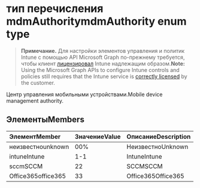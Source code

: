 # <a name="mdmauthority-enum-type"></a><span data-ttu-id="3f30a-101">тип перечисления mdmAuthority</span><span class="sxs-lookup"><span data-stu-id="3f30a-101">mdmAuthority enum type</span></span>

> <span data-ttu-id="3f30a-102">**Примечание.** Для настройки элементов управления и политик Intune с помощью API Microsoft Graph по-прежнему требуется, чтобы клиент [лицензировал](https://go.microsoft.com/fwlink/?linkid=839381) Intune надлежащим образом.</span><span class="sxs-lookup"><span data-stu-id="3f30a-102">**Note:** Using the Microsoft Graph APIs to configure Intune controls and policies still requires that the Intune service is [correctly licensed](https://go.microsoft.com/fwlink/?linkid=839381) by the customer.</span></span>

<span data-ttu-id="3f30a-103">Центр управления мобильными устройствами.</span><span class="sxs-lookup"><span data-stu-id="3f30a-103">Mobile device management authority.</span></span>
## <a name="members"></a><span data-ttu-id="3f30a-104">Элементы</span><span class="sxs-lookup"><span data-stu-id="3f30a-104">Members</span></span>
|<span data-ttu-id="3f30a-105">Элемент</span><span class="sxs-lookup"><span data-stu-id="3f30a-105">Member</span></span>|<span data-ttu-id="3f30a-106">Значение</span><span class="sxs-lookup"><span data-stu-id="3f30a-106">Value</span></span>|<span data-ttu-id="3f30a-107">Описание</span><span class="sxs-lookup"><span data-stu-id="3f30a-107">Description</span></span>|
|:---|:---|:---|
|<span data-ttu-id="3f30a-108">неизвестно</span><span class="sxs-lookup"><span data-stu-id="3f30a-108">unknown</span></span>|<span data-ttu-id="3f30a-109">0</span><span class="sxs-lookup"><span data-stu-id="3f30a-109">0%</span></span>|<span data-ttu-id="3f30a-110">Неизвестно</span><span class="sxs-lookup"><span data-stu-id="3f30a-110">Unknown</span></span>|
|<span data-ttu-id="3f30a-111">intune</span><span class="sxs-lookup"><span data-stu-id="3f30a-111">Intune</span></span>|<span data-ttu-id="3f30a-112">1</span><span class="sxs-lookup"><span data-stu-id="3f30a-112">-1</span></span>|<span data-ttu-id="3f30a-113">Intune</span><span class="sxs-lookup"><span data-stu-id="3f30a-113">Intune</span></span>|
|<span data-ttu-id="3f30a-114">sccm</span><span class="sxs-lookup"><span data-stu-id="3f30a-114">SCCM</span></span>|<span data-ttu-id="3f30a-115">2</span><span class="sxs-lookup"><span data-stu-id="3f30a-115">2</span></span>|<span data-ttu-id="3f30a-116">SCCM</span><span class="sxs-lookup"><span data-stu-id="3f30a-116">SCCM</span></span>|
|<span data-ttu-id="3f30a-117">Office365</span><span class="sxs-lookup"><span data-stu-id="3f30a-117">office365</span></span>|<span data-ttu-id="3f30a-118">3</span><span class="sxs-lookup"><span data-stu-id="3f30a-118">3</span></span>|<span data-ttu-id="3f30a-119">Office365</span><span class="sxs-lookup"><span data-stu-id="3f30a-119">Office365</span></span>|









